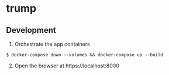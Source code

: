# trump

## Development

1. Orchestrate the app containers

```
$ docker-compose down --volumes && docker-compose up --build
```

2. Open the browser at https://localhost:8000

